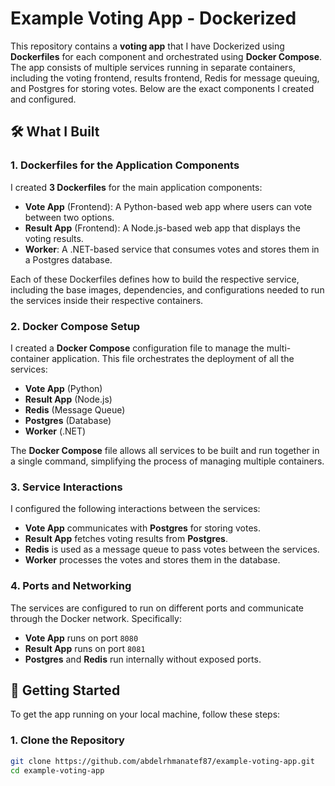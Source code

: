# Example Voting App - Dockerized

This repository contains a **voting app** that I have Dockerized using **Dockerfiles** for each component and orchestrated using **Docker Compose**. The app consists of multiple services running in separate containers, including the voting frontend, results frontend, Redis for message queuing, and Postgres for storing votes. Below are the exact components I created and configured.

## 🛠️ What I Built

### 1. **Dockerfiles for the Application Components**
I created **3 Dockerfiles** for the main application components:
- **Vote App** (Frontend): A Python-based web app where users can vote between two options.
- **Result App** (Frontend): A Node.js-based web app that displays the voting results.
- **Worker**: A .NET-based service that consumes votes and stores them in a Postgres database.

Each of these Dockerfiles defines how to build the respective service, including the base images, dependencies, and configurations needed to run the services inside their respective containers.

### 2. **Docker Compose Setup**
I created a **Docker Compose** configuration file to manage the multi-container application. This file orchestrates the deployment of all the services:
- **Vote App** (Python)
- **Result App** (Node.js)
- **Redis** (Message Queue)
- **Postgres** (Database)
- **Worker** (.NET)

The **Docker Compose** file allows all services to be built and run together in a single command, simplifying the process of managing multiple containers.

### 3. **Service Interactions**
I configured the following interactions between the services:
- **Vote App** communicates with **Postgres** for storing votes.
- **Result App** fetches voting results from **Postgres**.
- **Redis** is used as a message queue to pass votes between the services.
- **Worker** processes the votes and stores them in the database.

### 4. **Ports and Networking**
The services are configured to run on different ports and communicate through the Docker network. Specifically:
- **Vote App** runs on port `8080`
- **Result App** runs on port `8081`
- **Postgres** and **Redis** run internally without exposed ports.

## 🚀 Getting Started

To get the app running on your local machine, follow these steps:

### 1. Clone the Repository
```bash
git clone https://github.com/abdelrhmanatef87/example-voting-app.git
cd example-voting-app
